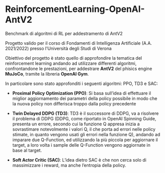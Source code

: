 # ReinforcementLearning-OpenAI-AntV2
Benchmark di algoritmi di RL per addestramento di AntV2

Progetto valido per il corso di Fondamenti di Intelligenza Artificiale (A.A. 2021/2022) presso l'Università degli Studi di Verona

Obiettivo del progetto è stato quello di approfondire la tematica del reinforcement learning andando ad utilizzare differenti algoritmi, confrontandone le prestazioni, per addestrare __AntV2__ del phisics engine __MuJoCo__, tramite la libreria __OpenAI Gym__.

In particolare sono stato approfonditi i seguenti algoritmi: PPO, TD3 e SAC:

- __Proximal Policy Optimization (PPO)__: Si basa sull’idea di effettuare il miglior aggiornamento dei parametri della policy possibile in modo che la 
nuova policy non differisca troppo dalla policy precedente

- __Twin Delayed DDPG (TD3)__: TD3 è il successore di DDPG, va a risolvere il problema di DDPG (DDPG, come riportato in OpenAI Spinning Guide, presenta un errore, secondo cui la funzione Q appresa 
inizia a sovrastimare notevolmente i valori Q, il che porta ad errori nelle policy stimate, in quanto vengono 
usati gli errori nella funzione Q), andando ad imparare due Q-Function, ed utilizzando la più piccola per aggiornare il target, a loro volta i sample delle Q-Function vengono aggiornate in base al target.

- __Soft Actor Critic (SAC)__: L’idea dietro SAC è che non cerca solo di massimizzare i reward, ma anche l’entropia della policy.
